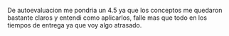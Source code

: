 De autoevaluacion me pondria un 4.5 ya que los conceptos me quedaron bastante claros y entendi como aplicarlos, falle mas que todo en los tiempos de entrega ya que voy algo atrasado.
